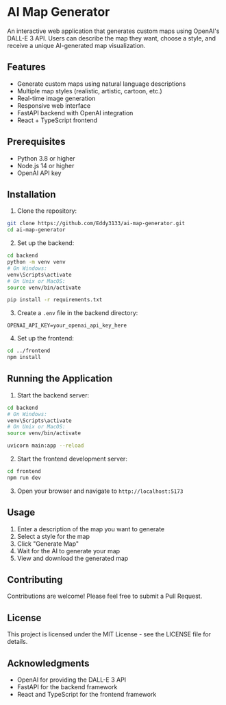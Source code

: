 # AI Map Generator

An interactive web application that generates custom maps using OpenAI's DALL-E 3 API. Users can describe the map they want, choose a style, and receive a unique AI-generated map visualization.

## Features

- Generate custom maps using natural language descriptions
- Multiple map styles (realistic, artistic, cartoon, etc.)
- Real-time image generation
- Responsive web interface
- FastAPI backend with OpenAI integration
- React + TypeScript frontend

## Prerequisites

- Python 3.8 or higher
- Node.js 14 or higher
- OpenAI API key

## Installation

1. Clone the repository:
```bash
git clone https://github.com/Eddy3133/ai-map-generator.git
cd ai-map-generator
```

2. Set up the backend:
```bash
cd backend
python -m venv venv
# On Windows:
venv\Scripts\activate
# On Unix or MacOS:
source venv/bin/activate

pip install -r requirements.txt
```

3. Create a `.env` file in the backend directory:
```
OPENAI_API_KEY=your_openai_api_key_here
```

4. Set up the frontend:
```bash
cd ../frontend
npm install
```

## Running the Application

1. Start the backend server:
```bash
cd backend
# On Windows:
venv\Scripts\activate
# On Unix or MacOS:
source venv/bin/activate

uvicorn main:app --reload
```

2. Start the frontend development server:
```bash
cd frontend
npm run dev
```

3. Open your browser and navigate to `http://localhost:5173`

## Usage

1. Enter a description of the map you want to generate
2. Select a style for the map
3. Click "Generate Map"
4. Wait for the AI to generate your map
5. View and download the generated map

## Contributing

Contributions are welcome! Please feel free to submit a Pull Request.

## License

This project is licensed under the MIT License - see the LICENSE file for details.

## Acknowledgments

- OpenAI for providing the DALL-E 3 API
- FastAPI for the backend framework
- React and TypeScript for the frontend framework 